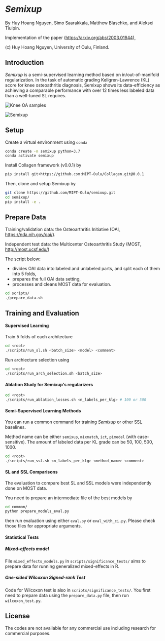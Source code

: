 # _Semixup_

By Huy Hoang Nguyen, Simo Saarakkala, Matthew Blaschko, and Aleksei Tiulpin.

Implementation of the paper (https://arxiv.org/abs/2003.01944),

(c) Huy Hoang Nguyen, University of Oulu, Finland.

## Introduction
_Semixup_ is a semi-supervised learning method based on in/out-of-manifold regularization. In the task of automatic grading Kellgren-Lawrence (KL) score for knee osteoathritis diagnosis, Semixup shows its data-efficiency as achieving a comparable performance with over 12 times less labeled data than a well-tuned SL requires.

![Knee OA samples](https://github.com/MIPT-Oulu/semixup/blob/master/docs/kneeoa_samples.png "Knee OA samples")

![Semixup](https://github.com/MIPT-Oulu/semixup/blob/master/docs/semixup.png "Semixup")

## Setup
Create a virtual environment using `conda`
```bash
conda create -n semixup python=3.7
conda activate semixup
```
Install Collagen framework (v0.0.1) by
```bash
pip install git+https://github.com:MIPT-Oulu/Collagen.git@0.0.1
```
Then, clone and setup Semixup by
```bash
git clone https://github.com/MIPT-Oulu/semixup.git
cd semixup/
pip install -e .
```

## Prepare Data
Training/validation data: the Osteoarthritis Initiative (OAI, https://nda.nih.gov/oai/).

Independent test data: the Multicenter Osteoarthritis Study (MOST, http://most.ucsf.edu/)

The script below:
 - divides OAI data into labeled and unlabeled parts, and split each of them into 5 folds,
 - prepares the full OAI data setting,
 - processes and cleans MOST data for evaluation.

```bash
cd scripts/
./prepare_data.sh
```

## Training and Evaluation
#### Supervised Learning
Train 5 folds of each architecture
```bash
cd <root>
./scripts/run_sl.sh <batch_size> <model> <comment>
```

Run archiecture selection using
```bash
cd <root>
./scripts/run_arch_selection.sh <batch_size>
```
#### Ablation Study for Semixup's regularizers
```bash
cd <root>
./scripts/run_ablation_losses.sh <n_labels_per_klg> # 100 or 500
```

#### Semi-Supervised Learning Methods
You can run a common command for training _Semixup_ or other SSL baselines.

Method name can be either `semixup`, `mixmatch`, `ict`, `pimodel` (with case-sensitive).
The amount of labeled data per KL grade can be 50, 100, 500, 1000.
```bash
cd <root>
./scripts/run_ssl.sh <n_labels_per_klg> <method_name> <comment>
```

#### SL and SSL Comparisons
The evaluation to compare best SL and SSL models were independently done on MOST data. 

You need to prepare an intermediate file of the best models by
```bash
cd common/
python prepare_models_eval.py
```
then run evaluation using either `eval.py` or `eval_with_ci.py`. Please check those files for appropriate arguments.

#### Statistical Tests
##### Mixed-effects model
File `mixed_effects_models.py` in `scripts/significance_tests/` aims to prepare data for running generalized mixed-effects in R.

##### One-sided Wilcoxon Signed-rank Test 
Code for Wilcoxon test is also in `scripts/significance_tests/`.
You first need to prepare data using the `prepare_data.py` file, then run `wilcoxon_test.py`.

## License
The codes are not available for any commercial use including research for commercial purposes.
